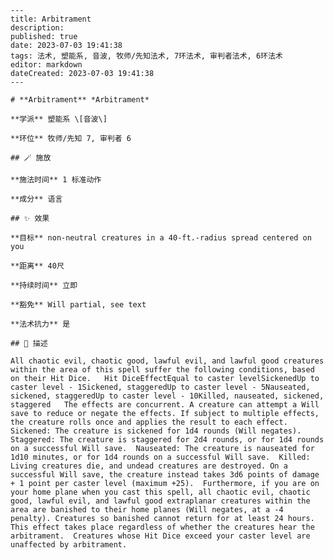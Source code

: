 
    ---
    title: Arbitrament
    description: 
    published: true
    date: 2023-07-03 19:41:38
    tags: 法术, 塑能系, 音波, 牧师/先知法术, 7环法术, 审判者法术, 6环法术
    editor: markdown
    dateCreated: 2023-07-03 19:41:38
    ---

    # **Arbitrament** *Arbitrament*

    **学派** 塑能系 \[音波\] 

    **环位** 牧师/先知 7, 审判者 6

    ## 🪄 施放

    **施法时间** 1 标准动作

    **成分** 语言

    ## ✨ 效果 

    **目标** non-neutral creatures in a 40-ft.-radius spread centered on you 

    **距离** 40尺  

    **持续时间** 立即 

    **豁免** Will partial, see text

    **法术抗力** 是

    ## 📖 描述

    All chaotic evil, chaotic good, lawful evil, and lawful good creatures within the area of this spell suffer the following conditions, based on their Hit Dice.   Hit DiceEffectEqual to caster levelSickenedUp to caster level - 1Sickened, staggeredUp to caster level - 5Nauseated, sickened, staggeredUp to caster level - 10Killed, nauseated, sickened, staggered   The effects are concurrent. A creature can attempt a Will save to reduce or negate the effects. If subject to multiple effects, the creature rolls once and applies the result to each effect.  Sickened: The creature is sickened for 1d4 rounds (Will negates).  Staggered: The creature is staggered for 2d4 rounds, or for 1d4 rounds on a successful Will save.  Nauseated: The creature is nauseated for 1d10 minutes, or for 1d4 rounds on a successful Will save.  Killed: Living creatures die, and undead creatures are destroyed. On a successful Will save, the creature instead takes 3d6 points of damage + 1 point per caster level (maximum +25).  Furthermore, if you are on your home plane when you cast this spell, all chaotic evil, chaotic good, lawful evil, and lawful good extraplanar creatures within the area are banished to their home planes (Will negates, at a -4 penalty). Creatures so banished cannot return for at least 24 hours. This effect takes place regardless of whether the creatures hear the arbitrament.  Creatures whose Hit Dice exceed your caster level are unaffected by arbitrament.
    